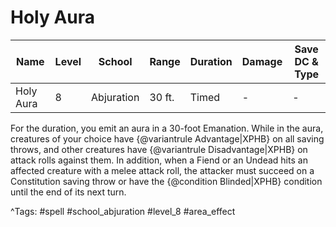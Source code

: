 # Holy Aura

| Name | Level | School | Range | Duration | Damage | Save DC & Type |
|------|-------|--------|-------|----------|--------|----------------|
| Holy Aura | 8 | Abjuration | 30 ft. | Timed | - | - |

For the duration, you emit an aura in a 30-foot Emanation. While in the aura, creatures of your choice have {@variantrule Advantage|XPHB} on all saving throws, and other creatures have {@variantrule Disadvantage|XPHB} on attack rolls against them. In addition, when a Fiend or an Undead hits an affected creature with a melee attack roll, the attacker must succeed on a Constitution saving throw or have the {@condition Blinded|XPHB} condition until the end of its next turn.

^Tags: #spell #school_abjuration #level_8 #area_effect